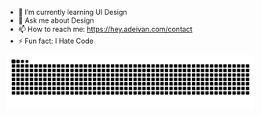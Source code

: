 

- 🌱 I’m currently learning UI Design
- 💬 Ask me about Design
- 📫 How to reach me: https://hey.adeivan.com/contact
- ⚡ Fun fact: I Hate Code




![Snake animation](https://github.com/adeivan/adeivan/blob/output/github-contribution-grid-snake.svg)
